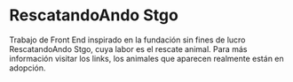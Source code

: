 # RescatandoAndo Stgo
Trabajo de Front End inspirado en la fundación sin fines de lucro RescatandoAndo Stgo, cuya labor es el rescate animal.
Para más información visitar los links, los animales que aparecen realmente están en adopción.

